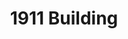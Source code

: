 ---
events:
- building: 1911 Building
  categories: 1911-building
  description: Dorothy Williams became the first African American instructor with
    faculty ranking, teaching in the Department of Sociology and Anthropology.
  event_decade: '1960'
  event_id: '2'
  excerpt: Dorothy Williams became the first African American instructor with faculty
    ranking, teaching in the Department of Sociology and Anthropology.
  image id (orig): '0227372'
  image_caption: Dorothy S. Williams, NC State University Faculty
  image_id: '0227372'
  image_link: https://d.lib.ncsu.edu/collections/catalog/0227372
  start_date: 01/01/1965
  title: First African American Instructor with Faculty Ranking
  year: '1965'
- building: 1911 Building
  categories: 1911-building
  description: In fall 1969, NC State began offering Black Studies courses; these
    courses included black American literature, the Afro American in America, black
    Americans in American politics, and black ideology. Previously, many students
    were going to Shaw University and St. Augustine's College to take these classes.
  event_decade: '1960'
  event_id: '51'
  excerpt: In fall 1969, NC State began offering Black Studies courses; these courses
    included black American literature, the Afro American in America, black Americans
    in American politics, and black ideology. Previously, many students were going
    to Shaw University and St. Augustine's College to take these classes.
  image id (orig): 0004739
  image_caption: Nineteen Eleven Building
  image_id: 0004739
  image_link: https://d.lib.ncsu.edu/collections/catalog/0004739
  redirect_from: /events/54/index.html
  start_date: 09/01/1969
  title: First Black Studies Classes offered
  year: '1969'
lat: '35.786499'
layout: post
lng: '-78.667297'
order: 32
permalink: places/1911-building/
place: 1911-building
route:
  code: Ok
  routes:
  - distance: 6014.024
    duration: 4261.23
    geometry:
      coordinates:
      - - -78.667158
        - 35.786463
      - - -78.667148
        - 35.786488
      - - -78.666964
        - 35.786962
      - - -78.667185
        - 35.787164
      - - -78.667303
        - 35.787283
      - - -78.667402
        - 35.787369
      - - -78.667479
        - 35.787417
      - - -78.66753
        - 35.787436
      - - -78.667696
        - 35.787472
      - - -78.667816
        - 35.787484
      - - -78.667898
        - 35.787475
      - - -78.667931
        - 35.787463
      - - -78.667973
        - 35.787479
      - - -78.668007
        - 35.787497
      - - -78.668097
        - 35.787533
      - - -78.668177
        - 35.78755
      - - -78.668296
        - 35.787564
      - - -78.668863
        - 35.787674
      - - -78.669211
        - 35.787758
      - - -78.669642
        - 35.787883
      - - -78.669877
        - 35.787949
      - - -78.67003
        - 35.787992
      - - -78.670102
        - 35.788012
      - - -78.670869
        - 35.788211
      - - -78.671039
        - 35.788248
      - - -78.67194
        - 35.788448
      - - -78.672034
        - 35.788482
      - - -78.672148
        - 35.788506
      - - -78.672166
        - 35.788475
      - - -78.672904
        - 35.788641
      - - -78.673107
        - 35.788682
      - - -78.673156
        - 35.788689
      - - -78.673184
        - 35.788679
      - - -78.673224
        - 35.788638
      - - -78.67327
        - 35.788666
      - - -78.673311
        - 35.788691
      - - -78.673319
        - 35.7887
      - - -78.673322
        - 35.78871
      - - -78.673326
        - 35.788723
      - - -78.67333
        - 35.788744
      - - -78.673336
        - 35.788772
      - - -78.673375
        - 35.788821
      - - -78.673404
        - 35.788837
      - - -78.674337
        - 35.789032
      - - -78.674454
        - 35.789053
      - - -78.674555
        - 35.789073
      - - -78.674585
        - 35.789095
      - - -78.674696
        - 35.789106
      - - -78.674984
        - 35.789175
      - - -78.675045
        - 35.78921
      - - -78.675098
        - 35.789223
      - - -78.675143
        - 35.789235
      - - -78.675282
        - 35.789267
      - - -78.675326
        - 35.789278
      - - -78.675538
        - 35.789336
      - - -78.675665
        - 35.789363
      - - -78.675798
        - 35.78936
      - - -78.675835
        - 35.789346
      - - -78.675869
        - 35.789323
      - - -78.675911
        - 35.789284
      - - -78.67596
        - 35.789301
      - - -78.676025
        - 35.789318
      - - -78.67608
        - 35.789321
      - - -78.676092
        - 35.789406
      - - -78.67614
        - 35.789448
      - - -78.676208
        - 35.789478
      - - -78.676256
        - 35.789495
      - - -78.676487
        - 35.789549
      - - -78.676906
        - 35.78965
      - - -78.677229
        - 35.789726
      - - -78.677531
        - 35.789803
      - - -78.677873
        - 35.789879
      - - -78.678163
        - 35.789943
      - - -78.678332
        - 35.789988
      - - -78.678481
        - 35.790034
      - - -78.678582
        - 35.790068
      - - -78.678827
        - 35.790187
      - - -78.678882
        - 35.790216
      - - -78.678959
        - 35.790243
      - - -78.678981
        - 35.790246
      - - -78.678998
        - 35.790241
      - - -78.679019
        - 35.790229
      - - -78.679048
        - 35.790198
      - - -78.679085
        - 35.79021
      - - -78.679134
        - 35.79022
      - - -78.679179
        - 35.790224
      - - -78.679197
        - 35.790313
      - - -78.679216
        - 35.790356
      - - -78.679247
        - 35.790399
      - - -78.679296
        - 35.790448
      - - -78.679337
        - 35.790477
      - - -78.679294
        - 35.790513
      - - -78.679408
        - 35.790602
      - - -78.679537
        - 35.790671
      - - -78.679575
        - 35.790691
      - - -78.679787
        - 35.790826
      - - -78.679914
        - 35.790906
      - - -78.680025
        - 35.790977
      - - -78.680309
        - 35.791163
      - - -78.68049
        - 35.791269
      - - -78.680718
        - 35.791403
      - - -78.681075
        - 35.791613
      - - -78.681383
        - 35.791794
      - - -78.681701
        - 35.791981
      - - -78.681926
        - 35.792113
      - - -78.682618
        - 35.792507
      - - -78.683564
        - 35.793003
      - - -78.683639
        - 35.793041
      - - -78.683772
        - 35.793112
      - - -78.683876
        - 35.793164
      - - -78.684
        - 35.793226
      - - -78.68403
        - 35.793242
      - - -78.684044
        - 35.793249
      - - -78.684063
        - 35.793259
      - - -78.684238
        - 35.793353
      - - -78.684288
        - 35.793379
      - - -78.684381
        - 35.793431
      - - -78.684514
        - 35.793509
      - - -78.684542
        - 35.793524
      - - -78.684635
        - 35.793573
      - - -78.684748
        - 35.793623
      - - -78.684836
        - 35.793657
      - - -78.684928
        - 35.793691
      - - -78.685028
        - 35.793723
      - - -78.685115
        - 35.793749
      - - -78.685202
        - 35.793772
      - - -78.685287
        - 35.79379
      - - -78.685679
        - 35.793859
      - - -78.685716
        - 35.793865
      - - -78.686591
        - 35.794006
      - - -78.687161
        - 35.794098
      - - -78.687358
        - 35.794129
      - - -78.687589
        - 35.794166
      - - -78.687757
        - 35.794193
      - - -78.68863
        - 35.794334
      - - -78.68866
        - 35.794339
      - - -78.688805
        - 35.794363
      - - -78.688903
        - 35.794381
      - - -78.688997
        - 35.794397
      - - -78.689018
        - 35.794401
      - - -78.689572
        - 35.794501
      - - -78.689619
        - 35.79451
      - - -78.6903
        - 35.79464
      - - -78.690819
        - 35.794739
      - - -78.690892
        - 35.794754
      - - -78.691041
        - 35.794783
      - - -78.691245
        - 35.794774
      - - -78.691543
        - 35.794837
      - - -78.692129
        - 35.794962
      - - -78.692831
        - 35.795097
      - - -78.693514
        - 35.795229
      - - -78.693641
        - 35.795254
      - - -78.693712
        - 35.795268
      - - -78.693727
        - 35.795271
      - - -78.694722
        - 35.795454
      - - -78.695023
        - 35.795504
      - - -78.695835
        - 35.795615
      - - -78.696354
        - 35.795662
      - - -78.696431
        - 35.795669
      - - -78.69657
        - 35.795677
      - - -78.696735
        - 35.795687
      - - -78.696841
        - 35.795693
      - - -78.697458
        - 35.795726
      - - -78.6981
        - 35.79574
      - - -78.698637
        - 35.795738
      - - -78.699272
        - 35.795722
      - - -78.699538
        - 35.795711
      - - -78.699703
        - 35.795704
      - - -78.700151
        - 35.795675
      - - -78.700722
        - 35.795628
      - - -78.701212
        - 35.795567
      - - -78.701839
        - 35.795513
      - - -78.702059
        - 35.795481
      - - -78.702937
        - 35.795342
      - - -78.703075
        - 35.795658
      - - -78.703166
        - 35.795735
      - - -78.703219
        - 35.795769
      - - -78.703312
        - 35.795779
      - - -78.70341
        - 35.795753
      - - -78.703477
        - 35.795731
      - - -78.703567
        - 35.796033
      - - -78.703611
        - 35.796024
      - - -78.703655
        - 35.796015
      - - -78.703711
        - 35.796024
      - - -78.703773
        - 35.796055
      - - -78.703756
        - 35.79608
      - - -78.703741
        - 35.796125
      - - -78.703749
        - 35.796168
      - - -78.703773
        - 35.79627
      - - -78.703796
        - 35.79637
      - - -78.703985
        - 35.796349
      - - -78.704111
        - 35.796348
      - - -78.704157
        - 35.79637
      - - -78.704214
        - 35.796376
      - - -78.704258
        - 35.796375
      - - -78.704305
        - 35.796356
      - - -78.704394
        - 35.796356
      - - -78.70454
        - 35.796377
      - - -78.704667
        - 35.796407
      - - -78.704667
        - 35.796475
      - - -78.704666
        - 35.796833
      - - -78.704666
        - 35.797042
      - - -78.704665
        - 35.797249
      - - -78.704665
        - 35.797421
      - - -78.704665
        - 35.797571
      - - -78.70469
        - 35.797585
      - - -78.704827
        - 35.797669
      - - -78.704893
        - 35.79772
      - - -78.704993
        - 35.797798
      - - -78.704993
        - 35.797909
      - - -78.705047
        - 35.797918
      - - -78.705091
        - 35.797918
      - - -78.70509
        - 35.798111
      - - -78.70509
        - 35.798489
      - - -78.705091
        - 35.7987
      - - -78.705092
        - 35.800188
      - - -78.705092
        - 35.800419
      - - -78.705206
        - 35.800427
      - - -78.705927
        - 35.800475
      - - -78.706189
        - 35.800493
      - - -78.706654
        - 35.800524
      - - -78.707434
        - 35.800661
      - - -78.707389
        - 35.801097
      - - -78.707371
        - 35.801279
      - - -78.70736
        - 35.80138
      - - -78.707325
        - 35.801817
      - - -78.707819
        - 35.801844
      - - -78.707876
        - 35.801844
      - - -78.708297
        - 35.801867
      - - -78.708463
        - 35.801876
      - - -78.708802
        - 35.801933
      - - -78.708894
        - 35.801949
      - - -78.708932
        - 35.80196
      - - -78.709119
        - 35.802016
      - - -78.709428
        - 35.802108
      - - -78.709532
        - 35.802134
      - - -78.710319
        - 35.802329
      - - -78.710745
        - 35.802372
      - - -78.711097
        - 35.802407
      - - -78.711543
        - 35.802422
      - - -78.711939
        - 35.802435
      - - -78.713651
        - 35.802489
      - - -78.714509
        - 35.802518
      - - -78.71474
        - 35.802516
      - - -78.715099
        - 35.802514
      - - -78.715796
        - 35.802442
      - - -78.716643
        - 35.802355
      - - -78.716921
        - 35.802359
      - - -78.717084
        - 35.802364
      - - -78.717245
        - 35.802358
      - - -78.717466
        - 35.802349
      - - -78.717518
        - 35.802347
      - - -78.717684
        - 35.802341
      - - -78.717749
        - 35.802338
      - - -78.718225
        - 35.80232
      - - -78.718398
        - 35.802313
      - - -78.71852
        - 35.802329
      - - -78.718612
        - 35.802342
      - - -78.718742
        - 35.802401
      - - -78.718807
        - 35.802431
      - - -78.718865
        - 35.802495
      - - -78.719004
        - 35.802648
      - - -78.719135
        - 35.802793
      - - -78.719259
        - 35.802928
      - - -78.719357
        - 35.803035
      - - -78.719382
        - 35.803018
      - - -78.719866
        - 35.802717
      - - -78.719909
        - 35.802771
      - - -78.719948
        - 35.802819
      - - -78.720428
        - 35.803331
      - - -78.72099
        - 35.803928
      - - -78.721143
        - 35.803833
      type: LineString
    legs:
    - admins:
      - iso_3166_1: US
        iso_3166_1_alpha3: USA
      distance: 6014.024
      duration: 4261.23
      steps:
      - distance: 58.026
        driving_side: right
        duration: 40.863
        geometry:
          coordinates:
          - - -78.667158
            - 35.786463
          - - -78.667148
            - 35.786488
          - - -78.666964
            - 35.786962
          type: LineString
        intersections:
        - admin_index: 0
          bearings:
          - 18
          duration: 2.131
          entry:
          - true
          geometry_index: 0
          is_urban: true
          location:
          - -78.667158
          - 35.786463
          mapbox_streets_v8:
            class: street
          out: 0
          weight: 2.131
        - admin_index: 0
          bearings:
          - 17
          - 198
          entry:
          - true
          - false
          geometry_index: 1
          in: 1
          is_urban: true
          location:
          - -78.667148
          - 35.786488
          mapbox_streets_v8:
            class: street
          out: 0
        maneuver:
          bearing_after: 18
          bearing_before: 0
          instruction: Walk north on Current Drive.
          location:
          - -78.667158
          - 35.786463
          type: depart
        mode: walking
        name: Current Drive
        weight: 40.863
      - distance: 111
        driving_side: right
        duration: 80.169
        geometry:
          coordinates:
          - - -78.666964
            - 35.786962
          - - -78.667185
            - 35.787164
          - - -78.667303
            - 35.787283
          - - -78.667402
            - 35.787369
          - - -78.667479
            - 35.787417
          - - -78.66753
            - 35.787436
          - - -78.667696
            - 35.787472
          - - -78.667816
            - 35.787484
          - - -78.667898
            - 35.787475
          - - -78.667931
            - 35.787463
          type: LineString
        intersections:
        - admin_index: 0
          bearings:
          - 197
          - 318
          duration: 21.127
          entry:
          - false
          - true
          geometry_index: 2
          in: 0
          is_urban: true
          location:
          - -78.666964
          - 35.786962
          mapbox_streets_v8:
            class: street
          out: 1
          turn_weight: 5
          weight: 26.127
        - admin_index: 0
          bearings:
          - 138
          - 321
          duration: 31.986
          entry:
          - false
          - true
          geometry_index: 3
          in: 0
          is_urban: true
          location:
          - -78.667185
          - 35.787164
          mapbox_streets_v8:
            class: street
          out: 1
          turn_duration: 1
          turn_weight: 1
          weight: 31.986
        - admin_index: 0
          bearings:
          - 124
          - 285
          duration: 23.944
          entry:
          - false
          - true
          geometry_index: 7
          in: 0
          is_urban: true
          location:
          - -78.66753
          - 35.787436
          mapbox_streets_v8:
            class: street
          out: 1
          weight: 23.944
        - admin_index: 0
          bearings:
          - 90
          - 246
          entry:
          - false
          - true
          geometry_index: 10
          in: 0
          is_urban: true
          location:
          - -78.667898
          - 35.787475
          mapbox_streets_v8:
            class: street
          out: 1
          turn_duration: 1
          turn_weight: 1
        maneuver:
          bearing_after: 318
          bearing_before: 17
          instruction: Turn left onto Founders Drive.
          location:
          - -78.666964
          - 35.786962
          modifier: left
          type: turn
        mode: walking
        name: Founders Drive
        weight: 85.169
      - distance: 207
        driving_side: right
        duration: 149.775
        geometry:
          coordinates:
          - - -78.667931
            - 35.787463
          - - -78.667973
            - 35.787479
          - - -78.668007
            - 35.787497
          - - -78.668097
            - 35.787533
          - - -78.668177
            - 35.78755
          - - -78.668296
            - 35.787564
          - - -78.668863
            - 35.787674
          - - -78.669211
            - 35.787758
          - - -78.669642
            - 35.787883
          - - -78.669877
            - 35.787949
          - - -78.67003
            - 35.787992
          - - -78.670102
            - 35.788012
          type: LineString
        intersections:
        - admin_index: 0
          bearings:
          - 66
          - 295
          duration: 2.817
          entry:
          - false
          - true
          geometry_index: 11
          in: 0
          is_urban: true
          location:
          - -78.667931
          - 35.787463
          mapbox_streets_v8:
            class: street
          out: 1
          weight: 2.817
        - admin_index: 0
          bearings:
          - 115
          - 298
          duration: 10.155
          entry:
          - false
          - true
          geometry_index: 12
          in: 0
          is_urban: true
          location:
          - -78.667973
          - 35.787479
          mapbox_streets_v8:
            class: street
          out: 1
          turn_duration: 1
          turn_weight: 1
          weight: 10.155
        - admin_index: 0
          bearings:
          - 118
          - 285
          duration: 4.93
          entry:
          - false
          - true
          geometry_index: 14
          in: 0
          is_urban: true
          location:
          - -78.668097
          - 35.787533
          mapbox_streets_v8:
            class: street
          out: 1
          weight: 4.93
        - admin_index: 0
          bearings:
          - 105
          - 278
          duration: 8.746
          entry:
          - false
          - true
          geometry_index: 15
          in: 0
          is_urban: true
          location:
          - -78.668177
          - 35.78755
          mapbox_streets_v8:
            class: street
          out: 1
          turn_duration: 1
          turn_weight: 1
          weight: 8.746
        - admin_index: 0
          bearings:
          - 98
          - 283
          duration: 38.324
          entry:
          - false
          - true
          geometry_index: 16
          in: 0
          is_urban: true
          location:
          - -78.668296
          - 35.787564
          mapbox_streets_v8:
            class: street
          out: 1
          turn_duration: 1
          turn_weight: 1
          weight: 38.324
        - admin_index: 0
          bearings:
          - 103
          - 287
          duration: 68.31
          entry:
          - false
          - true
          geometry_index: 17
          in: 0
          is_urban: true
          location:
          - -78.668863
          - 35.787674
          mapbox_streets_v8:
            class: street
          out: 1
          weight: 68.31
        - admin_index: 0
          bearings:
          - 109
          - 289
          duration: 10.563
          entry:
          - false
          - true
          geometry_index: 20
          in: 0
          is_urban: true
          location:
          - -78.669877
          - 35.787949
          mapbox_streets_v8:
            class: street
          out: 1
          weight: 10.563
        - admin_index: 0
          bearings:
          - 109
          - 289
          entry:
          - false
          - true
          geometry_index: 21
          in: 0
          is_urban: true
          location:
          - -78.67003
          - 35.787992
          mapbox_streets_v8:
            class: street
          out: 1
          turn_duration: 1
          turn_weight: 1
        maneuver:
          bearing_after: 295
          bearing_before: 246
          instruction: Turn right to stay on Founders Drive.
          location:
          - -78.667931
          - 35.787463
          modifier: right
          type: end of road
        mode: walking
        name: Founders Drive
        weight: 149.775
      - distance: 193
        driving_side: right
        duration: 135.915
        geometry:
          coordinates:
          - - -78.670102
            - 35.788012
          - - -78.670869
            - 35.788211
          - - -78.671039
            - 35.788248
          - - -78.67194
            - 35.788448
          - - -78.672034
            - 35.788482
          - - -78.672148
            - 35.788506
          type: LineString
        intersections:
        - admin_index: 0
          bearings:
          - 109
          - 288
          duration: 51.408
          entry:
          - false
          - true
          geometry_index: 22
          in: 0
          is_urban: true
          location:
          - -78.670102
          - 35.788012
          mapbox_streets_v8:
            class: street_limited
          out: 1
          weight: 51.408
        - admin_index: 0
          bearings:
          - 108
          - 285
          duration: 11.268
          entry:
          - false
          - true
          geometry_index: 23
          in: 0
          is_urban: true
          location:
          - -78.670869
          - 35.788211
          mapbox_streets_v8:
            class: street_limited
          out: 1
          weight: 11.268
        - admin_index: 0
          bearings:
          - 105
          - 285
          entry:
          - false
          - true
          geometry_index: 24
          in: 0
          is_urban: true
          location:
          - -78.671039
          - 35.788248
          mapbox_streets_v8:
            class: street_limited
          out: 1
        maneuver:
          bearing_after: 288
          bearing_before: 289
          instruction: Keep right to stay on Founders Drive.
          location:
          - -78.670102
          - 35.788012
          modifier: slight right
          type: fork
        mode: walking
        name: Founders Drive
        weight: 135.915
      - distance: 4
        driving_side: right
        duration: 2.817
        geometry:
          coordinates:
          - - -78.672148
            - 35.788506
          - - -78.672166
            - 35.788475
          type: LineString
        intersections:
        - admin_index: 0
          bearings:
          - 107
          - 205
          entry:
          - false
          - true
          geometry_index: 27
          in: 0
          is_urban: true
          location:
          - -78.672148
          - 35.788506
          mapbox_streets_v8:
            class: service
          out: 1
          turn_weight: 5
        maneuver:
          bearing_after: 205
          bearing_before: 287
          instruction: Turn left onto the walkway.
          location:
          - -78.672148
          - 35.788506
          modifier: left
          type: turn
        mode: walking
        name: ''
        weight: 7.817
      - distance: 101
        driving_side: right
        duration: 71.127
        geometry:
          coordinates:
          - - -78.672166
            - 35.788475
          - - -78.672904
            - 35.788641
          - - -78.673107
            - 35.788682
          - - -78.673156
            - 35.788689
          - - -78.673184
            - 35.788679
          - - -78.673224
            - 35.788638
          type: LineString
        intersections:
        - admin_index: 0
          bearings:
          - 25
          - 285
          duration: 48.592
          entry:
          - false
          - true
          geometry_index: 28
          in: 0
          is_urban: true
          location:
          - -78.672166
          - 35.788475
          mapbox_streets_v8:
            class: service
          out: 1
          weight: 48.592
        - admin_index: 0
          bearings:
          - 105
          - 284
          duration: 16.197
          entry:
          - false
          - true
          geometry_index: 29
          in: 0
          is_urban: true
          location:
          - -78.672904
          - 35.788641
          mapbox_streets_v8:
            class: service
          out: 1
          weight: 16.197
        - admin_index: 0
          bearings:
          - 102
          - 229
          entry:
          - false
          - true
          geometry_index: 31
          in: 0
          is_urban: true
          location:
          - -78.673156
          - 35.788689
          mapbox_streets_v8:
            class: service
          out: 1
        maneuver:
          bearing_after: 285
          bearing_before: 205
          instruction: Turn right onto the walkway.
          location:
          - -78.672166
          - 35.788475
          modifier: right
          type: turn
        mode: walking
        name: ''
        weight: 71.127
      - distance: 266
        driving_side: right
        duration: 194.324
        geometry:
          coordinates:
          - - -78.673224
            - 35.788638
          - - -78.67327
            - 35.788666
          - - -78.673311
            - 35.788691
          - - -78.673319
            - 35.7887
          - - -78.673322
            - 35.78871
          - - -78.673326
            - 35.788723
          - - -78.67333
            - 35.788744
          - - -78.673336
            - 35.788772
          - - -78.673375
            - 35.788821
          - - -78.673404
            - 35.788837
          - - -78.674337
            - 35.789032
          - - -78.674454
            - 35.789053
          - - -78.674555
            - 35.789073
          - - -78.674585
            - 35.789095
          - - -78.674696
            - 35.789106
          - - -78.674984
            - 35.789175
          - - -78.675045
            - 35.78921
          - - -78.675098
            - 35.789223
          - - -78.675143
            - 35.789235
          - - -78.675282
            - 35.789267
          - - -78.675326
            - 35.789278
          - - -78.675538
            - 35.789336
          - - -78.675665
            - 35.789363
          - - -78.675798
            - 35.78936
          - - -78.675835
            - 35.789346
          - - -78.675869
            - 35.789323
          - - -78.675911
            - 35.789284
          type: LineString
        intersections:
        - admin_index: 0
          bearings:
          - 44
          - 307
          duration: 3.521
          entry:
          - false
          - true
          geometry_index: 33
          in: 0
          is_urban: true
          location:
          - -78.673224
          - 35.788638
          mapbox_streets_v8:
            class: service
          out: 1
          weight: 3.521
        - admin_index: 0
          bearings:
          - 127
          - 307
          duration: 4.521
          entry:
          - false
          - true
          geometry_index: 34
          in: 0
          is_urban: true
          location:
          - -78.67327
          - 35.788666
          mapbox_streets_v8:
            class: service
          out: 1
          turn_duration: 1
          turn_weight: 1
          weight: 4.521
        - admin_index: 0
          bearings:
          - 127
          - 339
          duration: 2.817
          entry:
          - false
          - true
          geometry_index: 35
          in: 0
          is_urban: true
          location:
          - -78.673311
          - 35.788691
          mapbox_streets_v8:
            class: service
          out: 1
          weight: 2.817
        - admin_index: 0
          bearings:
          - 159
          - 351
          duration: 1.408
          entry:
          - false
          - true
          geometry_index: 38
          in: 0
          is_urban: true
          location:
          - -78.673326
          - 35.788723
          mapbox_streets_v8:
            class: service
          out: 1
          weight: 1.408
        - admin_index: 0
          bearings:
          - 171
          - 350
          duration: 3.113
          entry:
          - false
          - true
          geometry_index: 39
          in: 0
          is_urban: true
          location:
          - -78.67333
          - 35.788744
          mapbox_streets_v8:
            class: service
          out: 1
          turn_duration: 1
          turn_weight: 1
          weight: 3.113
        - admin_index: 0
          bearings:
          - 170
          - 327
          duration: 4.225
          entry:
          - false
          - true
          geometry_index: 40
          in: 0
          is_urban: true
          location:
          - -78.673336
          - 35.788772
          mapbox_streets_v8:
            class: service
          out: 1
          weight: 4.225
        - admin_index: 0
          bearings:
          - 147
          - 304
          duration: 2.113
          entry:
          - false
          - true
          geometry_index: 41
          in: 0
          is_urban: true
          location:
          - -78.673375
          - 35.788821
          mapbox_streets_v8:
            class: service
          out: 1
          weight: 2.113
        - admin_index: 0
          bearings:
          - 124
          - 284
          duration: 61.268
          entry:
          - false
          - true
          geometry_index: 42
          in: 0
          is_urban: true
          location:
          - -78.673404
          - 35.788837
          mapbox_streets_v8:
            class: service
          out: 1
          weight: 61.268
        - admin_index: 0
          bearings:
          - 104
          - 282
          duration: 7.746
          entry:
          - false
          - true
          geometry_index: 43
          in: 0
          is_urban: true
          location:
          - -78.674337
          - 35.789032
          mapbox_streets_v8:
            class: service
          out: 1
          weight: 7.746
        - admin_index: 0
          bearings:
          - 102
          - 284
          duration: 8.338
          entry:
          - false
          - true
          geometry_index: 44
          in: 0
          is_urban: true
          location:
          - -78.674454
          - 35.789053
          mapbox_streets_v8:
            class: service
          out: 1
          turn_duration: 2
          turn_weight: 2
          weight: 8.338
        - admin_index: 0
          bearings:
          - 104
          - 312
          duration: 2.817
          entry:
          - false
          - true
          geometry_index: 45
          in: 0
          is_urban: true
          location:
          - -78.674555
          - 35.789073
          mapbox_streets_v8:
            class: service
          out: 1
          weight: 2.817
        - admin_index: 0
          bearings:
          - 132
          - 280
          duration: 30.986
          entry:
          - false
          - true
          geometry_index: 46
          in: 0
          is_urban: true
          location:
          - -78.674585
          - 35.789095
          mapbox_streets_v8:
            class: service
          out: 1
          weight: 30.986
        - admin_index: 0
          bearings:
          - 115
          - 287
          duration: 3.521
          entry:
          - false
          - true
          geometry_index: 49
          in: 0
          is_urban: true
          location:
          - -78.675045
          - 35.78921
          mapbox_streets_v8:
            class: service
          out: 1
          weight: 3.521
        - admin_index: 0
          bearings:
          - 107
          - 288
          duration: 3.817
          entry:
          - false
          - true
          geometry_index: 50
          in: 0
          is_urban: true
          location:
          - -78.675098
          - 35.789223
          mapbox_streets_v8:
            class: service
          out: 1
          turn_duration: 1
          turn_weight: 1
          weight: 3.817
        - admin_index: 0
          bearings:
          - 108
          - 286
          duration: 9.155
          entry:
          - false
          - true
          geometry_index: 51
          in: 0
          is_urban: true
          location:
          - -78.675143
          - 35.789235
          mapbox_streets_v8:
            class: service
          out: 1
          weight: 9.155
        - admin_index: 0
          bearings:
          - 106
          - 288
          duration: 17.901
          entry:
          - false
          - true
          geometry_index: 52
          in: 0
          is_urban: true
          location:
          - -78.675282
          - 35.789267
          mapbox_streets_v8:
            class: service
          out: 1
          turn_duration: 1
          turn_weight: 1
          weight: 17.901
        - admin_index: 0
          bearings:
          - 109
          - 285
          duration: 9.451
          entry:
          - false
          - true
          geometry_index: 54
          in: 0
          is_urban: true
          location:
          - -78.675538
          - 35.789336
          mapbox_streets_v8:
            class: service
          out: 1
          turn_duration: 1
          turn_weight: 1
          weight: 9.451
        - admin_index: 0
          bearings:
          - 105
          - 268
          entry:
          - false
          - true
          geometry_index: 55
          in: 0
          is_urban: true
          location:
          - -78.675665
          - 35.789363
          mapbox_streets_v8:
            class: service
          out: 1
        maneuver:
          bearing_after: 307
          bearing_before: 224
          instruction: Turn right onto the walkway.
          location:
          - -78.673224
          - 35.788638
          modifier: right
          type: turn
        mode: walking
        name: ''
        weight: 194.324
      - distance: 16
        driving_side: right
        duration: 13.268
        geometry:
          coordinates:
          - - -78.675911
            - 35.789284
          - - -78.67596
            - 35.789301
          - - -78.676025
            - 35.789318
          - - -78.67608
            - 35.789321
          type: LineString
        intersections:
        - admin_index: 0
          bearings:
          - 43
          - 293
          duration: 3.521
          entry:
          - false
          - true
          geometry_index: 59
          in: 0
          is_urban: true
          location:
          - -78.675911
          - 35.789284
          mapbox_streets_v8:
            class: service
          out: 1
          weight: 3.521
        - admin_index: 0
          bearings:
          - 113
          - 288
          duration: 5.225
          entry:
          - false
          - true
          geometry_index: 60
          in: 0
          is_urban: true
          location:
          - -78.67596
          - 35.789301
          mapbox_streets_v8:
            class: service
          out: 1
          turn_duration: 1
          turn_weight: 1
          weight: 5.225
        - admin_index: 0
          bearings:
          - 108
          - 274
          entry:
          - false
          - true
          geometry_index: 61
          in: 0
          is_urban: true
          location:
          - -78.676025
          - 35.789318
          mapbox_streets_v8:
            class: service
          out: 1
          turn_duration: 1
          turn_weight: 1
        maneuver:
          bearing_after: 293
          bearing_before: 223
          instruction: Turn right onto the walkway.
          location:
          - -78.675911
          - 35.789284
          modifier: right
          type: turn
        mode: walking
        name: ''
        weight: 13.268
      - distance: 297
        driving_side: right
        duration: 210.155
        geometry:
          coordinates:
          - - -78.67608
            - 35.789321
          - - -78.676092
            - 35.789406
          - - -78.67614
            - 35.789448
          - - -78.676208
            - 35.789478
          - - -78.676256
            - 35.789495
          - - -78.676487
            - 35.789549
          - - -78.676906
            - 35.78965
          - - -78.677229
            - 35.789726
          - - -78.677531
            - 35.789803
          - - -78.677873
            - 35.789879
          - - -78.678163
            - 35.789943
          - - -78.678332
            - 35.789988
          - - -78.678481
            - 35.790034
          - - -78.678582
            - 35.790068
          - - -78.678827
            - 35.790187
          - - -78.678882
            - 35.790216
          - - -78.678959
            - 35.790243
          - - -78.678981
            - 35.790246
          - - -78.678998
            - 35.790241
          - - -78.679019
            - 35.790229
          - - -78.679048
            - 35.790198
          type: LineString
        intersections:
        - admin_index: 0
          bearings:
          - 94
          - 353
          duration: 16.197
          entry:
          - false
          - true
          geometry_index: 62
          in: 0
          is_urban: true
          location:
          - -78.67608
          - 35.789321
          mapbox_streets_v8:
            class: service
          out: 1
          weight: 16.197
        - admin_index: 0
          bearings:
          - 120
          - 291
          duration: 110.563
          entry:
          - false
          - true
          geometry_index: 65
          in: 0
          is_urban: true
          location:
          - -78.676208
          - 35.789478
          mapbox_streets_v8:
            class: service
          out: 1
          weight: 110.563
        - admin_index: 0
          bearings:
          - 105
          - 285
          duration: 70.718
          entry:
          - false
          - true
          geometry_index: 71
          in: 0
          is_urban: true
          location:
          - -78.677873
          - 35.789879
          mapbox_streets_v8:
            class: service
          out: 1
          turn_duration: 1
          turn_weight: 1
          weight: 70.718
        - admin_index: 0
          bearings:
          - 123
          - 293
          entry:
          - false
          - true
          geometry_index: 77
          in: 0
          is_urban: true
          location:
          - -78.678882
          - 35.790216
          mapbox_streets_v8:
            class: service
          out: 1
        maneuver:
          bearing_after: 353
          bearing_before: 274
          instruction: Turn right onto the walkway.
          location:
          - -78.67608
          - 35.789321
          modifier: right
          type: turn
        mode: walking
        name: ''
        weight: 210.155
      - distance: 13
        driving_side: right
        duration: 11.155
        geometry:
          coordinates:
          - - -78.679048
            - 35.790198
          - - -78.679085
            - 35.79021
          - - -78.679134
            - 35.79022
          - - -78.679179
            - 35.790224
          type: LineString
        intersections:
        - admin_index: 0
          bearings:
          - 46
          - 292
          duration: 2.817
          entry:
          - false
          - true
          geometry_index: 82
          in: 0
          is_urban: true
          location:
          - -78.679048
          - 35.790198
          mapbox_streets_v8:
            class: service
          out: 1
          weight: 2.817
        - admin_index: 0
          bearings:
          - 112
          - 284
          duration: 4.521
          entry:
          - false
          - true
          geometry_index: 83
          in: 0
          is_urban: true
          location:
          - -78.679085
          - 35.79021
          mapbox_streets_v8:
            class: service
          out: 1
          turn_duration: 1
          turn_weight: 1
          weight: 4.521
        - admin_index: 0
          bearings:
          - 104
          - 276
          entry:
          - false
          - true
          geometry_index: 84
          in: 0
          is_urban: true
          location:
          - -78.679134
          - 35.79022
          mapbox_streets_v8:
            class: service
          out: 1
          turn_duration: 1
          turn_weight: 1
        maneuver:
          bearing_after: 292
          bearing_before: 226
          instruction: Turn right onto the walkway.
          location:
          - -78.679048
          - 35.790198
          modifier: right
          type: turn
        mode: walking
        name: ''
        weight: 11.155
      - distance: 33
        driving_side: right
        duration: 23.239
        geometry:
          coordinates:
          - - -78.679179
            - 35.790224
          - - -78.679197
            - 35.790313
          - - -78.679216
            - 35.790356
          - - -78.679247
            - 35.790399
          - - -78.679296
            - 35.790448
          - - -78.679337
            - 35.790477
          type: LineString
        intersections:
        - admin_index: 0
          bearings:
          - 96
          - 347
          entry:
          - false
          - true
          geometry_index: 85
          in: 0
          is_urban: true
          location:
          - -78.679179
          - 35.790224
          mapbox_streets_v8:
            class: service
          out: 1
        maneuver:
          bearing_after: 347
          bearing_before: 276
          instruction: Turn right onto the walkway.
          location:
          - -78.679179
          - 35.790224
          modifier: right
          type: turn
        mode: walking
        name: ''
        weight: 23.239
      - distance: 6
        driving_side: right
        duration: 4.225
        geometry:
          coordinates:
          - - -78.679337
            - 35.790477
          - - -78.679294
            - 35.790513
          type: LineString
        intersections:
        - admin_index: 0
          bearings:
          - 44
          - 140
          entry:
          - true
          - false
          geometry_index: 90
          in: 1
          is_urban: true
          location:
          - -78.679337
          - 35.790477
          mapbox_streets_v8:
            class: service
          out: 0
        maneuver:
          bearing_after: 44
          bearing_before: 320
          instruction: Turn right onto the walkway.
          location:
          - -78.679337
          - 35.790477
          modifier: right
          type: turn
        mode: walking
        name: ''
        weight: 4.225
      - distance: 1183
        driving_side: right
        duration: 834.098
        geometry:
          coordinates:
          - - -78.679294
            - 35.790513
          - - -78.679408
            - 35.790602
          - - -78.679537
            - 35.790671
          - - -78.679575
            - 35.790691
          - - -78.679787
            - 35.790826
          - - -78.679914
            - 35.790906
          - - -78.680025
            - 35.790977
          - - -78.680309
            - 35.791163
          - - -78.68049
            - 35.791269
          - - -78.680718
            - 35.791403
          - - -78.681075
            - 35.791613
          - - -78.681383
            - 35.791794
          - - -78.681701
            - 35.791981
          - - -78.681926
            - 35.792113
          - - -78.682618
            - 35.792507
          - - -78.683564
            - 35.793003
          - - -78.683639
            - 35.793041
          - - -78.683772
            - 35.793112
          - - -78.683876
            - 35.793164
          - - -78.684
            - 35.793226
          - - -78.68403
            - 35.793242
          - - -78.684044
            - 35.793249
          - - -78.684063
            - 35.793259
          - - -78.684238
            - 35.793353
          - - -78.684288
            - 35.793379
          - - -78.684381
            - 35.793431
          - - -78.684514
            - 35.793509
          - - -78.684542
            - 35.793524
          - - -78.684635
            - 35.793573
          - - -78.684748
            - 35.793623
          - - -78.684836
            - 35.793657
          - - -78.684928
            - 35.793691
          - - -78.685028
            - 35.793723
          - - -78.685115
            - 35.793749
          - - -78.685202
            - 35.793772
          - - -78.685287
            - 35.79379
          - - -78.685679
            - 35.793859
          - - -78.685716
            - 35.793865
          - - -78.686591
            - 35.794006
          - - -78.687161
            - 35.794098
          - - -78.687358
            - 35.794129
          - - -78.687589
            - 35.794166
          - - -78.687757
            - 35.794193
          - - -78.68863
            - 35.794334
          - - -78.68866
            - 35.794339
          - - -78.688805
            - 35.794363
          - - -78.688903
            - 35.794381
          - - -78.688997
            - 35.794397
          - - -78.689018
            - 35.794401
          - - -78.689572
            - 35.794501
          - - -78.689619
            - 35.79451
          - - -78.6903
            - 35.79464
          - - -78.690819
            - 35.794739
          - - -78.690892
            - 35.794754
          - - -78.691041
            - 35.794783
          type: LineString
        intersections:
        - admin_index: 0
          bearings:
          - 224
          - 314
          duration: 9.859
          entry:
          - false
          - true
          geometry_index: 91
          in: 0
          is_urban: true
          location:
          - -78.679294
          - 35.790513
          mapbox_streets_v8:
            class: primary
          out: 1
          turn_weight: 5
          weight: 14.859
        - admin_index: 0
          bearings:
          - 134
          - 303
          duration: 9.859
          entry:
          - false
          - true
          geometry_index: 92
          in: 0
          is_urban: true
          location:
          - -78.679408
          - 35.790602
          mapbox_streets_v8:
            class: primary
          out: 1
          weight: 9.859
        - admin_index: 0
          bearings:
          - 123
          - 307
          duration: 19.718
          entry:
          - false
          - true
          geometry_index: 93
          in: 0
          is_urban: true
          location:
          - -78.679537
          - 35.790671
          mapbox_streets_v8:
            class: primary
          out: 1
          weight: 19.718
        - admin_index: 0
          bearings:
          - 128
          - 308
          duration: 10.563
          entry:
          - false
          - true
          geometry_index: 95
          in: 0
          is_urban: true
          location:
          - -78.679787
          - 35.790826
          mapbox_streets_v8:
            class: primary
          out: 1
          weight: 10.563
        - admin_index: 0
          bearings:
          - 128
          - 308
          duration: 9.155
          entry:
          - false
          - true
          geometry_index: 96
          in: 0
          is_urban: true
          location:
          - -78.679914
          - 35.790906
          mapbox_streets_v8:
            class: primary
          out: 1
          weight: 9.155
        - admin_index: 0
          bearings:
          - 128
          - 309
          duration: 23.239
          entry:
          - false
          - true
          geometry_index: 97
          in: 0
          is_urban: true
          location:
          - -78.680025
          - 35.790977
          mapbox_streets_v8:
            class: primary
          out: 1
          weight: 23.239
        - admin_index: 0
          bearings:
          - 129
          - 306
          duration: 14.085
          entry:
          - false
          - true
          geometry_index: 98
          in: 0
          is_urban: true
          location:
          - -78.680309
          - 35.791163
          mapbox_streets_v8:
            class: primary
          out: 1
          weight: 14.084
        - admin_index: 0
          bearings:
          - 126
          - 306
          duration: 17.606
          entry:
          - false
          - true
          geometry_index: 99
          in: 0
          is_urban: true
          location:
          - -78.68049
          - 35.791269
          mapbox_streets_v8:
            class: primary
          out: 1
          weight: 17.606
        - admin_index: 0
          bearings:
          - 126
          - 306
          duration: 28.169
          entry:
          - false
          - true
          geometry_index: 100
          in: 0
          is_urban: true
          location:
          - -78.680718
          - 35.791403
          mapbox_streets_v8:
            class: primary
          out: 1
          weight: 28.169
        - admin_index: 0
          bearings:
          - 126
          - 306
          duration: 23.944
          entry:
          - false
          - true
          geometry_index: 101
          in: 0
          is_urban: true
          location:
          - -78.681075
          - 35.791613
          mapbox_streets_v8:
            class: primary
          out: 1
          weight: 23.944
        - admin_index: 0
          bearings:
          - 126
          - 306
          duration: 24.648
          entry:
          - false
          - true
          geometry_index: 102
          in: 0
          is_urban: true
          location:
          - -78.681383
          - 35.791794
          mapbox_streets_v8:
            class: primary
          out: 1
          weight: 24.648
        - admin_index: 0
          bearings:
          - 126
          - 306
          duration: 17.606
          entry:
          - false
          - true
          geometry_index: 103
          in: 0
          is_urban: true
          location:
          - -78.681701
          - 35.791981
          mapbox_streets_v8:
            class: primary
          out: 1
          weight: 17.606
        - admin_index: 0
          bearings:
          - 126
          - 305
          duration: 53.521
          entry:
          - false
          - true
          geometry_index: 104
          in: 0
          is_urban: true
          location:
          - -78.681926
          - 35.792113
          mapbox_streets_v8:
            class: primary
          out: 1
          weight: 53.521
        - admin_index: 0
          bearings:
          - 125
          - 303
          duration: 71.831
          entry:
          - false
          - true
          geometry_index: 105
          in: 0
          is_urban: true
          location:
          - -78.682618
          - 35.792507
          mapbox_streets_v8:
            class: primary
          out: 1
          weight: 71.831
        - admin_index: 0
          bearings:
          - 123
          - 302
          duration: 5.634
          entry:
          - false
          - true
          geometry_index: 106
          in: 0
          is_urban: true
          location:
          - -78.683564
          - 35.793003
          mapbox_streets_v8:
            class: primary
          out: 1
          weight: 5.634
        - admin_index: 0
          bearings:
          - 122
          - 303
          duration: 9.859
          entry:
          - false
          - true
          geometry_index: 107
          in: 0
          is_urban: true
          location:
          - -78.683639
          - 35.793041
          mapbox_streets_v8:
            class: primary
          out: 1
          weight: 9.859
        - admin_index: 0
          bearings:
          - 123
          - 302
          duration: 7.746
          entry:
          - false
          - true
          geometry_index: 108
          in: 0
          is_urban: true
          location:
          - -78.683772
          - 35.793112
          mapbox_streets_v8:
            class: primary
          out: 1
          weight: 7.746
        - admin_index: 0
          bearings:
          - 122
          - 302
          duration: 11.268
          entry:
          - false
          - true
          geometry_index: 109
          in: 0
          is_urban: true
          location:
          - -78.683876
          - 35.793164
          mapbox_streets_v8:
            class: primary
          out: 1
          weight: 11.268
        - admin_index: 0
          bearings:
          - 122
          - 302
          duration: 0.704
          entry:
          - false
          - true
          geometry_index: 111
          in: 0
          is_urban: true
          location:
          - -78.68403
          - 35.793242
          mapbox_streets_v8:
            class: primary
          out: 1
          weight: 0.704
        - admin_index: 0
          bearings:
          - 122
          - 303
          duration: 1.408
          entry:
          - false
          - true
          geometry_index: 112
          in: 0
          is_urban: true
          location:
          - -78.684044
          - 35.793249
          mapbox_streets_v8:
            class: primary
          out: 1
          weight: 1.408
        - admin_index: 0
          bearings:
          - 123
          - 303
          duration: 16.901
          entry:
          - false
          - true
          geometry_index: 113
          in: 0
          is_urban: true
          location:
          - -78.684063
          - 35.793259
          mapbox_streets_v8:
            class: primary
          out: 1
          weight: 16.901
        - admin_index: 0
          bearings:
          - 123
          - 305
          duration: 7.042
          entry:
          - false
          - true
          geometry_index: 115
          in: 0
          is_urban: true
          location:
          - -78.684288
          - 35.793379
          mapbox_streets_v8:
            class: primary
          out: 1
          weight: 7.042
        - admin_index: 0
          bearings:
          - 125
          - 306
          duration: 11.563
          entry:
          - false
          - true
          geometry_index: 116
          in: 0
          is_urban: true
          location:
          - -78.684381
          - 35.793431
          mapbox_streets_v8:
            class: primary
          out: 1
          turn_duration: 1
          turn_weight: 1
          weight: 11.563
        - admin_index: 0
          bearings:
          - 126
          - 301
          duration: 30.282
          entry:
          - false
          - true
          geometry_index: 117
          in: 0
          is_urban: true
          location:
          - -78.684514
          - 35.793509
          mapbox_streets_v8:
            class: primary
          out: 1
          weight: 30.282
        - admin_index: 0
          bearings:
          - 116
          - 291
          duration: 12.676
          entry:
          - false
          - true
          geometry_index: 122
          in: 0
          is_urban: true
          location:
          - -78.684928
          - 35.793691
          mapbox_streets_v8:
            class: primary
          out: 1
          weight: 12.676
        - admin_index: 0
          bearings:
          - 111
          - 285
          duration: 39.437
          entry:
          - false
          - true
          geometry_index: 124
          in: 0
          is_urban: true
          location:
          - -78.685115
          - 35.793749
          mapbox_streets_v8:
            class: primary
          out: 1
          weight: 39.437
        - admin_index: 0
          bearings:
          - 102
          - 281
          duration: 57.042
          entry:
          - false
          - true
          geometry_index: 128
          in: 0
          is_urban: true
          location:
          - -78.685716
          - 35.793865
          mapbox_streets_v8:
            class: primary
          out: 1
          weight: 57.042
        - admin_index: 0
          bearings:
          - 101
          - 281
          duration: 36.62
          entry:
          - false
          - true
          geometry_index: 129
          in: 0
          is_urban: true
          location:
          - -78.686591
          - 35.794006
          mapbox_streets_v8:
            class: primary
          out: 1
          weight: 36.62
        - admin_index: 0
          bearings:
          - 101
          - 281
          duration: 12.676
          entry:
          - false
          - true
          geometry_index: 130
          in: 0
          is_urban: true
          location:
          - -78.687161
          - 35.794098
          mapbox_streets_v8:
            class: primary
          out: 1
          weight: 12.676
        - admin_index: 0
          bearings:
          - 101
          - 281
          duration: 14.789
          entry:
          - false
          - true
          geometry_index: 131
          in: 0
          is_urban: true
          location:
          - -78.687358
          - 35.794129
          mapbox_streets_v8:
            class: primary
          out: 1
          weight: 14.789
        - admin_index: 0
          bearings:
          - 101
          - 281
          duration: 10.563
          entry:
          - false
          - true
          geometry_index: 132
          in: 0
          is_urban: true
          location:
          - -78.687589
          - 35.794166
          mapbox_streets_v8:
            class: primary
          out: 1
          weight: 10.563
        - admin_index: 0
          bearings:
          - 101
          - 281
          duration: 58.451
          entry:
          - false
          - true
          geometry_index: 133
          in: 0
          is_urban: true
          location:
          - -78.687757
          - 35.794193
          mapbox_streets_v8:
            class: primary
          out: 1
          weight: 58.451
        - admin_index: 0
          bearings:
          - 101
          - 282
          duration: 9.155
          entry:
          - false
          - true
          geometry_index: 135
          in: 0
          is_urban: true
          location:
          - -78.68866
          - 35.794339
          mapbox_streets_v8:
            class: primary
          out: 1
          weight: 9.155
        - admin_index: 0
          bearings:
          - 102
          - 283
          duration: 6.338
          entry:
          - false
          - true
          geometry_index: 136
          in: 0
          is_urban: true
          location:
          - -78.688805
          - 35.794363
          mapbox_streets_v8:
            class: primary
          out: 1
          weight: 6.338
        - admin_index: 0
          bearings:
          - 103
          - 282
          duration: 6.338
          entry:
          - false
          - true
          geometry_index: 137
          in: 0
          is_urban: true
          location:
          - -78.688903
          - 35.794381
          mapbox_streets_v8:
            class: primary
          out: 1
          weight: 6.338
        - admin_index: 0
          bearings:
          - 102
          - 283
          duration: 40.845
          entry:
          - false
          - true
          geometry_index: 138
          in: 0
          is_urban: true
          location:
          - -78.688997
          - 35.794397
          mapbox_streets_v8:
            class: primary
          out: 1
          weight: 40.845
        - admin_index: 0
          bearings:
          - 103
          - 283
          duration: 44.366
          entry:
          - false
          - true
          geometry_index: 141
          in: 0
          is_urban: true
          location:
          - -78.689619
          - 35.79451
          mapbox_streets_v8:
            class: primary
          out: 1
          weight: 44.366
        - admin_index: 0
          bearings:
          - 103
          - 283
          duration: 33.803
          entry:
          - false
          - true
          geometry_index: 142
          in: 0
          is_urban: true
          location:
          - -78.6903
          - 35.79464
          mapbox_streets_v8:
            class: primary
          out: 1
          weight: 33.803
        - admin_index: 0
          bearings:
          - 103
          - 284
          entry:
          - false
          - true
          geometry_index: 143
          in: 0
          is_urban: true
          location:
          - -78.690819
          - 35.794739
          mapbox_streets_v8:
            class: primary
          out: 1
        maneuver:
          bearing_after: 314
          bearing_before: 44
          instruction: Turn left onto Hillsborough Street.
          location:
          - -78.679294
          - 35.790513
          modifier: left
          type: turn
        mode: walking
        name: Hillsborough Street
        weight: 839.098
      - distance: 1089
        driving_side: right
        duration: 766.901
        geometry:
          coordinates:
          - - -78.691041
            - 35.794783
          - - -78.691245
            - 35.794774
          - - -78.691543
            - 35.794837
          - - -78.692129
            - 35.794962
          - - -78.692831
            - 35.795097
          - - -78.693514
            - 35.795229
          - - -78.693641
            - 35.795254
          - - -78.693712
            - 35.795268
          - - -78.693727
            - 35.795271
          - - -78.694722
            - 35.795454
          - - -78.695023
            - 35.795504
          - - -78.695835
            - 35.795615
          - - -78.696354
            - 35.795662
          - - -78.696431
            - 35.795669
          - - -78.69657
            - 35.795677
          - - -78.696735
            - 35.795687
          - - -78.696841
            - 35.795693
          - - -78.697458
            - 35.795726
          - - -78.6981
            - 35.79574
          - - -78.698637
            - 35.795738
          - - -78.699272
            - 35.795722
          - - -78.699538
            - 35.795711
          - - -78.699703
            - 35.795704
          - - -78.700151
            - 35.795675
          - - -78.700722
            - 35.795628
          - - -78.701212
            - 35.795567
          - - -78.701839
            - 35.795513
          - - -78.702059
            - 35.795481
          - - -78.702937
            - 35.795342
          type: LineString
        intersections:
        - admin_index: 0
          bearings:
          - 104
          - 269
          duration: 174.648
          entry:
          - false
          - true
          geometry_index: 145
          in: 0
          is_urban: true
          location:
          - -78.691041
          - 35.794783
          mapbox_streets_v8:
            class: primary
          out: 1
          weight: 174.648
        - admin_index: 0
          bearings:
          - 104
          - 283
          duration: 171.127
          entry:
          - false
          - true
          geometry_index: 152
          in: 0
          is_urban: false
          location:
          - -78.693712
          - 35.795268
          mapbox_streets_v8:
            class: primary
          out: 1
          weight: 171.127
        - admin_index: 0
          bearings:
          - 96
          - 275
          duration: 202.817
          entry:
          - false
          - true
          geometry_index: 157
          in: 0
          is_urban: false
          location:
          - -78.696354
          - 35.795662
          mapbox_streets_v8:
            class: primary
          out: 1
          weight: 202.817
        - admin_index: 0
          bearings:
          - 87
          - 267
          duration: 147.183
          entry:
          - false
          - true
          geometry_index: 166
          in: 0
          is_urban: false
          location:
          - -78.699538
          - 35.795711
          mapbox_streets_v8:
            class: primary
          out: 1
          weight: 147.183
        - admin_index: 0
          bearings:
          - 84
          - 260
          entry:
          - false
          - true
          geometry_index: 171
          in: 0
          is_urban: false
          location:
          - -78.701839
          - 35.795513
          mapbox_streets_v8:
            class: primary
          out: 1
        maneuver:
          bearing_after: 269
          bearing_before: 284
          instruction: Keep left to stay on Hillsborough Street.
          location:
          - -78.691041
          - 35.794783
          modifier: slight left
          type: fork
        mode: walking
        name: Hillsborough Street
        weight: 766.901
      - distance: 79
        driving_side: right
        duration: 55.634
        geometry:
          coordinates:
          - - -78.702937
            - 35.795342
          - - -78.703075
            - 35.795658
          - - -78.703166
            - 35.795735
          - - -78.703219
            - 35.795769
          - - -78.703312
            - 35.795779
          - - -78.70341
            - 35.795753
          - - -78.703477
            - 35.795731
          type: LineString
        intersections:
        - admin_index: 0
          bearings:
          - 79
          - 340
          duration: 34.507
          entry:
          - false
          - true
          geometry_index: 173
          in: 0
          is_urban: false
          location:
          - -78.702937
          - 35.795342
          mapbox_streets_v8:
            class: street
          out: 1
          turn_weight: 5
          weight: 39.507
        - admin_index: 0
          bearings:
          - 141
          - 289
          entry:
          - false
          - true
          geometry_index: 175
          in: 0
          is_urban: false
          location:
          - -78.703166
          - 35.795735
          mapbox_streets_v8:
            class: street
          out: 1
        maneuver:
          bearing_after: 340
          bearing_before: 259
          instruction: Turn right onto William Moore Drive.
          location:
          - -78.702937
          - 35.795342
          modifier: right
          type: turn
        mode: walking
        name: William Moore Drive
        weight: 60.634
      - distance: 35
        driving_side: right
        duration: 24.648
        geometry:
          coordinates:
          - - -78.703477
            - 35.795731
          - - -78.703567
            - 35.796033
          type: LineString
        intersections:
        - admin_index: 0
          bearings:
          - 70
          - 346
          entry:
          - false
          - true
          geometry_index: 179
          in: 0
          is_urban: false
          location:
          - -78.703477
          - 35.795731
          mapbox_streets_v8:
            class: service
          out: 1
          turn_weight: 5
        maneuver:
          bearing_after: 346
          bearing_before: 250
          instruction: Turn right.
          location:
          - -78.703477
          - 35.795731
          modifier: right
          type: turn
        mode: walking
        name: ''
        weight: 29.648
      - distance: 20
        driving_side: right
        duration: 14.084
        geometry:
          coordinates:
          - - -78.703567
            - 35.796033
          - - -78.703611
            - 35.796024
          - - -78.703655
            - 35.796015
          - - -78.703711
            - 35.796024
          - - -78.703773
            - 35.796055
          type: LineString
        intersections:
        - admin_index: 0
          bearings:
          - 166
          - 256
          duration: 2.817
          entry:
          - false
          - true
          geometry_index: 180
          in: 0
          is_urban: false
          location:
          - -78.703567
          - 35.796033
          mapbox_streets_v8:
            class: service
          out: 1
          weight: 2.817
        - admin_index: 0
          bearings:
          - 76
          - 267
          entry:
          - false
          - true
          geometry_index: 181
          in: 0
          is_urban: false
          location:
          - -78.703611
          - 35.796024
          mapbox_streets_v8:
            class: service
          out: 1
        maneuver:
          bearing_after: 256
          bearing_before: 346
          instruction: Turn left onto the walkway.
          location:
          - -78.703567
          - 35.796033
          modifier: left
          type: turn
        mode: walking
        name: ''
        weight: 14.084
      - distance: 246
        driving_side: right
        duration: 175.24
        geometry:
          coordinates:
          - - -78.703773
            - 35.796055
          - - -78.703756
            - 35.79608
          - - -78.703741
            - 35.796125
          - - -78.703749
            - 35.796168
          - - -78.703773
            - 35.79627
          - - -78.703796
            - 35.79637
          - - -78.703985
            - 35.796349
          - - -78.704111
            - 35.796348
          - - -78.704157
            - 35.79637
          - - -78.704214
            - 35.796376
          - - -78.704258
            - 35.796375
          - - -78.704305
            - 35.796356
          - - -78.704394
            - 35.796356
          - - -78.70454
            - 35.796377
          - - -78.704667
            - 35.796407
          - - -78.704667
            - 35.796475
          - - -78.704666
            - 35.796833
          - - -78.704666
            - 35.797042
          - - -78.704665
            - 35.797249
          - - -78.704665
            - 35.797421
          - - -78.704665
            - 35.797571
          type: LineString
        intersections:
        - admin_index: 0
          bearings:
          - 21
          - 119
          duration: 17.606
          entry:
          - true
          - false
          geometry_index: 184
          in: 1
          is_urban: false
          location:
          - -78.703773
          - 35.796055
          mapbox_streets_v8:
            class: service
          out: 0
          weight: 17.606
        - admin_index: 0
          bearings:
          - 169
          - 349
          duration: 8.747
          entry:
          - false
          - true
          geometry_index: 188
          in: 0
          is_urban: false
          location:
          - -78.703773
          - 35.79627
          mapbox_streets_v8:
            class: service
          out: 1
          turn_duration: 1
          turn_weight: 1
          weight: 8.747
        - admin_index: 0
          bearings:
          - 169
          - 262
          duration: 61.972
          entry:
          - false
          - true
          geometry_index: 189
          in: 0
          is_urban: false
          location:
          - -78.703796
          - 35.79637
          mapbox_streets_v8:
            class: service
          out: 1
          weight: 61.972
        - admin_index: 0
          bearings:
          - 0
          - 180
          duration: 28.169
          entry:
          - true
          - false
          geometry_index: 199
          in: 1
          is_urban: false
          location:
          - -78.704667
          - 35.796475
          mapbox_streets_v8:
            class: service
          out: 0
          weight: 28.169
        - admin_index: 0
          bearings:
          - 0
          - 180
          duration: 16.197
          entry:
          - true
          - false
          geometry_index: 200
          in: 1
          is_urban: false
          location:
          - -78.704666
          - 35.796833
          mapbox_streets_v8:
            class: service
          out: 0
          weight: 16.197
        - admin_index: 0
          bearings:
          - 0
          - 180
          duration: 16.197
          entry:
          - true
          - false
          geometry_index: 201
          in: 1
          is_urban: false
          location:
          - -78.704666
          - 35.797042
          mapbox_streets_v8:
            class: service
          out: 0
          weight: 16.197
        - admin_index: 0
          bearings:
          - 0
          - 180
          duration: 13.38
          entry:
          - true
          - false
          geometry_index: 202
          in: 1
          is_urban: false
          location:
          - -78.704665
          - 35.797249
          mapbox_streets_v8:
            class: service
          out: 0
          weight: 13.38
        - admin_index: 0
          bearings:
          - 0
          - 180
          entry:
          - true
          - false
          geometry_index: 203
          in: 1
          is_urban: false
          location:
          - -78.704665
          - 35.797421
          mapbox_streets_v8:
            class: service
          out: 0
          turn_duration: 1
          turn_weight: 1
        maneuver:
          bearing_after: 21
          bearing_before: 299
          instruction: Turn right onto the walkway.
          location:
          - -78.703773
          - 35.796055
          modifier: right
          type: turn
        mode: walking
        name: ''
        weight: 175.24
      - distance: 39
        driving_side: right
        duration: 28.465
        geometry:
          coordinates:
          - - -78.704665
            - 35.797571
          - - -78.70469
            - 35.797585
          - - -78.704827
            - 35.797669
          - - -78.704893
            - 35.79772
          - - -78.704993
            - 35.797798
          type: LineString
        intersections:
        - admin_index: 0
          bearings:
          - 180
          - 306
          duration: 18.31
          entry:
          - false
          - true
          geometry_index: 204
          in: 0
          is_urban: false
          location:
          - -78.704665
          - 35.797571
          mapbox_streets_v8:
            class: service
          out: 1
          weight: 18.31
        - admin_index: 0
          bearings:
          - 134
          - 314
          entry:
          - false
          - true
          geometry_index: 207
          in: 0
          is_urban: false
          location:
          - -78.704893
          - 35.79772
          mapbox_streets_v8:
            class: service
          out: 1
          turn_duration: 1
          turn_weight: 1
        maneuver:
          bearing_after: 306
          bearing_before: 0
          instruction: Turn left onto the walkway.
          location:
          - -78.704665
          - 35.797571
          modifier: left
          type: turn
        mode: walking
        name: ''
        weight: 28.465
      - distance: 12
        driving_side: right
        duration: 8.451
        geometry:
          coordinates:
          - - -78.704993
            - 35.797798
          - - -78.704993
            - 35.797909
          type: LineString
        intersections:
        - admin_index: 0
          bearings:
          - 0
          - 134
          entry:
          - true
          - false
          geometry_index: 208
          in: 1
          is_urban: false
          location:
          - -78.704993
          - 35.797798
          mapbox_streets_v8:
            class: service
          out: 0
        maneuver:
          bearing_after: 0
          bearing_before: 314
          instruction: Turn right onto the walkway.
          location:
          - -78.704993
          - 35.797798
          modifier: right
          type: turn
        mode: walking
        name: ''
        weight: 8.451
      - distance: 9
        driving_side: right
        duration: 6.338
        geometry:
          coordinates:
          - - -78.704993
            - 35.797909
          - - -78.705047
            - 35.797918
          - - -78.705091
            - 35.797918
          type: LineString
        intersections:
        - admin_index: 0
          bearings:
          - 180
          - 282
          duration: 3.521
          entry:
          - false
          - true
          geometry_index: 209
          in: 0
          is_urban: false
          location:
          - -78.704993
          - 35.797909
          mapbox_streets_v8:
            class: service
          out: 1
          weight: 3.521
        - admin_index: 0
          bearings:
          - 102
          - 270
          entry:
          - false
          - true
          geometry_index: 210
          in: 0
          is_urban: false
          location:
          - -78.705047
          - 35.797918
          mapbox_streets_v8:
            class: service
          out: 1
        maneuver:
          bearing_after: 282
          bearing_before: 0
          instruction: Turn left onto the walkway.
          location:
          - -78.704993
          - 35.797909
          modifier: left
          type: turn
        mode: walking
        name: ''
        weight: 6.338
      - distance: 277
        driving_side: right
        duration: 195.071
        geometry:
          coordinates:
          - - -78.705091
            - 35.797918
          - - -78.70509
            - 35.798111
          - - -78.70509
            - 35.798489
          - - -78.705091
            - 35.7987
          - - -78.705092
            - 35.800188
          - - -78.705092
            - 35.800419
          type: LineString
        intersections:
        - admin_index: 0
          bearings:
          - 0
          - 90
          duration: 14.789
          entry:
          - true
          - false
          geometry_index: 211
          in: 1
          is_urban: false
          location:
          - -78.705091
          - 35.797918
          mapbox_streets_v8:
            class: street
          out: 0
          turn_weight: 5
          weight: 19.789
        - admin_index: 0
          bearings:
          - 0
          - 180
          duration: 29.578
          entry:
          - true
          - false
          geometry_index: 212
          in: 1
          is_urban: false
          location:
          - -78.70509
          - 35.798111
          mapbox_streets_v8:
            class: street
          out: 0
          weight: 29.578
        - admin_index: 0
          bearings:
          - 180
          - 360
          duration: 16.197
          entry:
          - false
          - true
          geometry_index: 213
          in: 0
          is_urban: false
          location:
          - -78.70509
          - 35.798489
          mapbox_streets_v8:
            class: street
          out: 1
          weight: 16.197
        - admin_index: 0
          bearings:
          - 180
          - 360
          entry:
          - false
          - true
          geometry_index: 214
          in: 0
          is_urban: false
          location:
          - -78.705091
          - 35.7987
          mapbox_streets_v8:
            class: street
          out: 1
        maneuver:
          bearing_after: 0
          bearing_before: 270
          instruction: Turn right onto William Moore Drive.
          location:
          - -78.705091
          - 35.797918
          modifier: right
          type: turn
        mode: walking
        name: William Moore Drive
        weight: 200.071
      - distance: 142
        driving_side: right
        duration: 100
        geometry:
          coordinates:
          - - -78.705092
            - 35.800419
          - - -78.705206
            - 35.800427
          - - -78.705927
            - 35.800475
          - - -78.706189
            - 35.800493
          - - -78.706654
            - 35.800524
          type: LineString
        intersections:
        - admin_index: 0
          bearings:
          - 180
          - 275
          duration: 53.521
          entry:
          - false
          - true
          geometry_index: 216
          in: 0
          is_urban: false
          location:
          - -78.705092
          - 35.800419
          mapbox_streets_v8:
            class: street
          out: 1
          weight: 53.521
        - admin_index: 0
          bearings:
          - 95
          - 275
          duration: 16.901
          entry:
          - false
          - true
          geometry_index: 218
          in: 0
          is_urban: false
          location:
          - -78.705927
          - 35.800475
          mapbox_streets_v8:
            class: street
          out: 1
          weight: 16.901
        - admin_index: 0
          bearings:
          - 95
          - 275
          entry:
          - false
          - true
          geometry_index: 219
          in: 0
          is_urban: false
          location:
          - -78.706189
          - 35.800493
          mapbox_streets_v8:
            class: street
          out: 1
        maneuver:
          bearing_after: 275
          bearing_before: 0
          instruction: Turn left to stay on William Moore Drive.
          location:
          - -78.705092
          - 35.800419
          modifier: left
          type: continue
        mode: walking
        name: William Moore Drive
        weight: 100
      - distance: 72
        driving_side: right
        duration: 50.704
        geometry:
          coordinates:
          - - -78.706654
            - 35.800524
          - - -78.707434
            - 35.800661
          type: LineString
        intersections:
        - admin_index: 0
          bearings:
          - 95
          - 282
          entry:
          - false
          - true
          geometry_index: 220
          in: 0
          is_urban: false
          location:
          - -78.706654
          - 35.800524
          mapbox_streets_v8:
            class: street
          out: 1
        maneuver:
          bearing_after: 282
          bearing_before: 275
          instruction: Keep right to stay on William Moore Drive.
          location:
          - -78.706654
          - 35.800524
          modifier: slight right
          type: fork
        mode: walking
        name: William Moore Drive
        weight: 50.704
      - distance: 129
        driving_side: right
        duration: 90.845
        geometry:
          coordinates:
          - - -78.707434
            - 35.800661
          - - -78.707389
            - 35.801097
          - - -78.707371
            - 35.801279
          - - -78.70736
            - 35.80138
          - - -78.707325
            - 35.801817
          type: LineString
        intersections:
        - admin_index: 0
          bearings:
          - 5
          - 102
          duration: 34.507
          entry:
          - true
          - false
          geometry_index: 221
          in: 1
          is_urban: false
          location:
          - -78.707434
          - 35.800661
          mapbox_streets_v8:
            class: primary
          out: 0
          turn_weight: 5
          weight: 39.507
        - admin_index: 0
          bearings:
          - 5
          - 185
          duration: 14.084
          entry:
          - true
          - false
          geometry_index: 222
          in: 1
          is_urban: false
          location:
          - -78.707389
          - 35.801097
          mapbox_streets_v8:
            class: primary
          out: 0
          weight: 14.084
        - admin_index: 0
          bearings:
          - 5
          - 185
          duration: 7.746
          entry:
          - true
          - false
          geometry_index: 223
          in: 1
          is_urban: false
          location:
          - -78.707371
          - 35.801279
          mapbox_streets_v8:
            class: primary
          out: 0
          weight: 7.747
        - admin_index: 0
          bearings:
          - 4
          - 185
          entry:
          - true
          - false
          geometry_index: 224
          in: 1
          is_urban: false
          location:
          - -78.70736
          - 35.80138
          mapbox_streets_v8:
            class: primary
          out: 0
        maneuver:
          bearing_after: 5
          bearing_before: 282
          instruction: Turn right onto Blue Ridge Road.
          location:
          - -78.707434
          - 35.800661
          modifier: right
          type: turn
        mode: walking
        name: Blue Ridge Road
        weight: 95.845
      - distance: 1134
        driving_side: right
        duration: 801.592
        geometry:
          coordinates:
          - - -78.707325
            - 35.801817
          - - -78.707819
            - 35.801844
          - - -78.707876
            - 35.801844
          - - -78.708297
            - 35.801867
          - - -78.708463
            - 35.801876
          - - -78.708802
            - 35.801933
          - - -78.708894
            - 35.801949
          - - -78.708932
            - 35.80196
          - - -78.709119
            - 35.802016
          - - -78.709428
            - 35.802108
          - - -78.709532
            - 35.802134
          - - -78.710319
            - 35.802329
          - - -78.710745
            - 35.802372
          - - -78.711097
            - 35.802407
          - - -78.711543
            - 35.802422
          - - -78.711939
            - 35.802435
          - - -78.713651
            - 35.802489
          - - -78.714509
            - 35.802518
          - - -78.71474
            - 35.802516
          - - -78.715099
            - 35.802514
          - - -78.715796
            - 35.802442
          - - -78.716643
            - 35.802355
          - - -78.716921
            - 35.802359
          - - -78.717084
            - 35.802364
          - - -78.717245
            - 35.802358
          - - -78.717466
            - 35.802349
          - - -78.717518
            - 35.802347
          - - -78.717684
            - 35.802341
          - - -78.717749
            - 35.802338
          - - -78.718225
            - 35.80232
          - - -78.718398
            - 35.802313
          - - -78.71852
            - 35.802329
          - - -78.718612
            - 35.802342
          - - -78.718742
            - 35.802401
          - - -78.718807
            - 35.802431
          - - -78.718865
            - 35.802495
          - - -78.719004
            - 35.802648
          - - -78.719135
            - 35.802793
          - - -78.719259
            - 35.802928
          - - -78.719357
            - 35.803035
          type: LineString
        intersections:
        - admin_index: 0
          bearings:
          - 184
          - 274
          duration: 31.69
          entry:
          - false
          - true
          geometry_index: 225
          in: 0
          is_urban: false
          location:
          - -78.707325
          - 35.801817
          mapbox_streets_v8:
            class: street
          out: 1
          turn_weight: 5
          weight: 36.69
        - admin_index: 0
          bearings:
          - 94
          - 273
          duration: 30.282
          entry:
          - false
          - true
          geometry_index: 226
          in: 0
          is_urban: false
          location:
          - -78.707819
          - 35.801844
          mapbox_streets_v8:
            class: street
          out: 1
          weight: 30.282
        - admin_index: 0
          bearings:
          - 94
          - 274
          duration: 32.394
          entry:
          - false
          - true
          geometry_index: 228
          in: 0
          is_urban: false
          location:
          - -78.708297
          - 35.801867
          mapbox_streets_v8:
            class: street
          out: 1
          weight: 32.394
        - admin_index: 0
          bearings:
          - 102
          - 284
          duration: 8.451
          entry:
          - false
          - true
          geometry_index: 230
          in: 0
          is_urban: false
          location:
          - -78.708802
          - 35.801933
          mapbox_streets_v8:
            class: street
          out: 1
          weight: 8.451
        - admin_index: 0
          bearings:
          - 104
          - 290
          duration: 12.676
          entry:
          - false
          - true
          geometry_index: 232
          in: 0
          is_urban: false
          location:
          - -78.708932
          - 35.80196
          mapbox_streets_v8:
            class: street
          out: 1
          weight: 12.676
        - admin_index: 0
          bearings:
          - 110
          - 290
          duration: 28.169
          entry:
          - false
          - true
          geometry_index: 233
          in: 0
          is_urban: false
          location:
          - -78.709119
          - 35.802016
          mapbox_streets_v8:
            class: street
          out: 1
          weight: 28.169
        - admin_index: 0
          bearings:
          - 108
          - 287
          duration: 79.577
          entry:
          - false
          - true
          geometry_index: 235
          in: 0
          is_urban: false
          location:
          - -78.709532
          - 35.802134
          mapbox_streets_v8:
            class: street
          out: 1
          weight: 79.577
        - admin_index: 0
          bearings:
          - 97
          - 277
          duration: 50.704
          entry:
          - false
          - true
          geometry_index: 237
          in: 0
          is_urban: false
          location:
          - -78.710745
          - 35.802372
          mapbox_streets_v8:
            class: street
          out: 1
          weight: 50.704
        - admin_index: 0
          bearings:
          - 92
          - 272
          duration: 203.521
          entry:
          - false
          - true
          geometry_index: 239
          in: 0
          is_urban: false
          location:
          - -78.711543
          - 35.802422
          mapbox_streets_v8:
            class: street
          out: 1
          weight: 203.521
        - admin_index: 0
          bearings:
          - 89
          - 270
          duration: 139.437
          entry:
          - false
          - true
          geometry_index: 243
          in: 0
          is_urban: false
          location:
          - -78.71474
          - 35.802516
          mapbox_streets_v8:
            class: street
          out: 1
          weight: 139.437
        - admin_index: 0
          bearings:
          - 91
          - 272
          duration: 21.423
          entry:
          - false
          - true
          geometry_index: 247
          in: 0
          is_urban: false
          location:
          - -78.716921
          - 35.802359
          mapbox_streets_v8:
            class: street
          out: 1
          turn_duration: 1
          turn_weight: 1
          weight: 21.423
        - admin_index: 0
          bearings:
          - 88
          - 267
          duration: 15.084
          entry:
          - false
          - true
          geometry_index: 249
          in: 0
          is_urban: false
          location:
          - -78.717245
          - 35.802358
          mapbox_streets_v8:
            class: street
          out: 1
          turn_duration: 1
          turn_weight: 1
          weight: 15.084
        - admin_index: 0
          bearings:
          - 87
          - 267
          duration: 3.521
          entry:
          - false
          - true
          geometry_index: 250
          in: 0
          is_urban: false
          location:
          - -78.717466
          - 35.802349
          mapbox_streets_v8:
            class: street
          out: 1
          weight: 3.521
        - admin_index: 0
          bearings:
          - 87
          - 267
          duration: 10.563
          entry:
          - false
          - true
          geometry_index: 251
          in: 0
          is_urban: false
          location:
          - -78.717518
          - 35.802347
          mapbox_streets_v8:
            class: street
          out: 1
          weight: 10.563
        - admin_index: 0
          bearings:
          - 87
          - 267
          duration: 4.225
          entry:
          - false
          - true
          geometry_index: 252
          in: 0
          is_urban: false
          location:
          - -78.717684
          - 35.802341
          mapbox_streets_v8:
            class: street
          out: 1
          weight: 4.225
        - admin_index: 0
          bearings:
          - 87
          - 267
          duration: 30.282
          entry:
          - false
          - true
          geometry_index: 253
          in: 0
          is_urban: false
          location:
          - -78.717749
          - 35.802338
          mapbox_streets_v8:
            class: street
          out: 1
          weight: 30.282
        - admin_index: 0
          bearings:
          - 87
          - 267
          duration: 19.014
          entry:
          - false
          - true
          geometry_index: 254
          in: 0
          is_urban: false
          location:
          - -78.718225
          - 35.80232
          mapbox_streets_v8:
            class: street
          out: 1
          weight: 19.014
        - admin_index: 0
          bearings:
          - 96
          - 288
          duration: 15.493
          entry:
          - false
          - true
          geometry_index: 256
          in: 0
          is_urban: false
          location:
          - -78.71852
          - 35.802329
          mapbox_streets_v8:
            class: street
          out: 1
          weight: 15.493
        - admin_index: 0
          bearings:
          - 117
          - 313
          duration: 11.268
          entry:
          - false
          - true
          geometry_index: 258
          in: 0
          is_urban: false
          location:
          - -78.718742
          - 35.802401
          mapbox_streets_v8:
            class: street
          out: 1
          weight: 11.268
        - admin_index: 0
          bearings:
          - 134
          - 324
          duration: 14.789
          entry:
          - false
          - true
          geometry_index: 260
          in: 0
          is_urban: false
          location:
          - -78.718865
          - 35.802495
          mapbox_streets_v8:
            class: street
          out: 1
          weight: 14.789
        - admin_index: 0
          bearings:
          - 144
          - 324
          duration: 14.084
          entry:
          - false
          - true
          geometry_index: 261
          in: 0
          is_urban: false
          location:
          - -78.719004
          - 35.802648
          mapbox_streets_v8:
            class: street
          out: 1
          weight: 14.085
        - admin_index: 0
          bearings:
          - 144
          - 323
          duration: 13.38
          entry:
          - false
          - true
          geometry_index: 262
          in: 0
          is_urban: false
          location:
          - -78.719135
          - 35.802793
          mapbox_streets_v8:
            class: street
          out: 1
          weight: 13.38
        - admin_index: 0
          bearings:
          - 143
          - 323
          entry:
          - false
          - true
          geometry_index: 263
          in: 0
          is_urban: false
          location:
          - -78.719259
          - 35.802928
          mapbox_streets_v8:
            class: street
          out: 1
          turn_duration: 1
          turn_weight: 1
        maneuver:
          bearing_after: 274
          bearing_before: 4
          instruction: Turn left onto Westchase Boulevard.
          location:
          - -78.707325
          - 35.801817
          modifier: left
          type: turn
        mode: walking
        name: Westchase Boulevard
        weight: 806.592
      - distance: 58
        driving_side: right
        duration: 40.845
        geometry:
          coordinates:
          - - -78.719357
            - 35.803035
          - - -78.719382
            - 35.803018
          - - -78.719866
            - 35.802717
          type: LineString
        intersections:
        - admin_index: 0
          bearings:
          - 143
          - 230
          duration: 2.113
          entry:
          - false
          - true
          geometry_index: 264
          in: 0
          is_urban: false
          location:
          - -78.719357
          - 35.803035
          mapbox_streets_v8:
            class: service
          out: 1
          turn_weight: 5
          weight: 7.113
        - admin_index: 0
          bearings:
          - 50
          - 233
          entry:
          - false
          - true
          geometry_index: 265
          in: 0
          is_urban: false
          location:
          - -78.719382
          - 35.803018
          mapbox_streets_v8:
            class: service
          out: 1
        maneuver:
          bearing_after: 230
          bearing_before: 323
          instruction: Turn left onto the walkway.
          location:
          - -78.719357
          - 35.803035
          modifier: left
          type: turn
        mode: walking
        name: ''
        weight: 45.845
      - distance: 168
        driving_side: right
        duration: 119.31
        geometry:
          coordinates:
          - - -78.719866
            - 35.802717
          - - -78.719909
            - 35.802771
          - - -78.719948
            - 35.802819
          - - -78.720428
            - 35.803331
          - - -78.72099
            - 35.803928
          type: LineString
        intersections:
        - admin_index: 0
          bearings:
          - 53
          - 327
          duration: 4.93
          entry:
          - false
          - true
          geometry_index: 266
          in: 0
          is_urban: false
          location:
          - -78.719866
          - 35.802717
          mapbox_streets_v8:
            class: service
          out: 1
          weight: 4.93
        - admin_index: 0
          bearings:
          - 147
          - 327
          duration: 5.226
          entry:
          - false
          - true
          geometry_index: 267
          in: 0
          is_urban: false
          location:
          - -78.719909
          - 35.802771
          mapbox_streets_v8:
            class: service
          out: 1
          turn_duration: 1
          turn_weight: 1
          weight: 5.226
        - admin_index: 0
          bearings:
          - 147
          - 323
          entry:
          - false
          - true
          geometry_index: 268
          in: 0
          is_urban: false
          location:
          - -78.719948
          - 35.802819
          mapbox_streets_v8:
            class: service
          out: 1
        maneuver:
          bearing_after: 327
          bearing_before: 233
          instruction: Turn right onto the walkway.
          location:
          - -78.719866
          - 35.802717
          modifier: right
          type: turn
        mode: walking
        name: ''
        weight: 119.31
      - distance: 17
        driving_side: right
        duration: 11.972
        geometry:
          coordinates:
          - - -78.72099
            - 35.803928
          - - -78.721143
            - 35.803833
          type: LineString
        intersections:
        - admin_index: 0
          bearings:
          - 143
          - 233
          entry:
          - false
          - true
          geometry_index: 270
          in: 0
          is_urban: false
          location:
          - -78.72099
          - 35.803928
          mapbox_streets_v8:
            class: service
          out: 1
        maneuver:
          bearing_after: 233
          bearing_before: 323
          instruction: Turn left onto the walkway.
          location:
          - -78.72099
          - 35.803928
          modifier: left
          type: turn
        mode: walking
        name: ''
        weight: 11.972
      - distance: 0
        driving_side: right
        duration: 0
        geometry:
          coordinates:
          - - -78.721143
            - 35.803833
          - - -78.721143
            - 35.803833
          type: LineString
        intersections:
        - admin_index: 0
          bearings:
          - 53
          entry:
          - true
          geometry_index: 271
          in: 0
          location:
          - -78.721143
          - 35.803833
        maneuver:
          bearing_after: 0
          bearing_before: 233
          instruction: You have arrived at your destination.
          location:
          - -78.721143
          - 35.803833
          type: arrive
        mode: walking
        name: ''
        weight: 0
      summary: Hillsborough Street, Westchase Boulevard
      weight: 4306.23
    weight: 4306.23
    weight_name: pedestrian
  waypoints:
  - distance: 13.195
    location:
    - -78.667158
    - 35.786463
    name: Current Drive
  - distance: 78.995
    location:
    - -78.721143
    - 35.803833
    name: ''
title: 1911 Building

---
